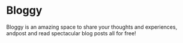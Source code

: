 # Bloggy
Bloggy is an amazing space to share your thoughts and experiences, andpost and read spectacular blog posts all for free!
